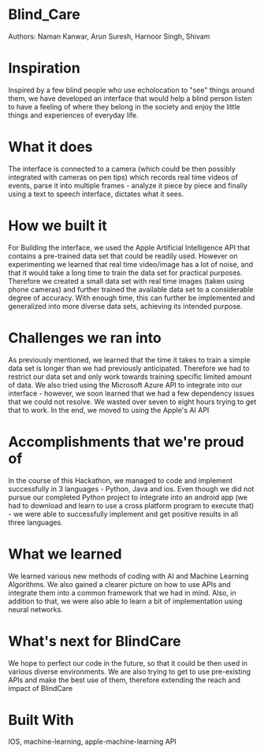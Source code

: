 # Blind_Care
Authors: Naman Kanwar, Arun Suresh, Harnoor Singh, Shivam

# Inspiration
Inspired by a few blind people who use echolocation to "see" things around them, we have developed an interface that would help a blind person listen to have a feeling of where they belong in the society and enjoy the little things and experiences of everyday life.

# What it does
The interface is connected to a camera (which could be then possibly integrated with cameras on pen tips) which records real time videos of events, parse it into multiple frames - analyze it piece by piece and finally using a text to speech interface, dictates what it sees.

# How we built it
For Building the interface, we used the Apple Artificial Intelligence API that contains a pre-trained data set that could be readily used. However on experimenting we learned that real time video/image has a lot of noise, and that it would take a long time to train the data set for practical purposes. Therefore we created a small data set with real time images (taken using phone cameras) and further trained the available data set to a considerable degree of accuracy. With enough time, this can further be implemented and generalized into more diverse data sets, achieving its intended purpose.

# Challenges we ran into
As previously mentioned, we learned that the time it takes to train a simple data set is longer than we had previously anticipated. Therefore we had to restrict our data set and only work towards training specific limited amount of data. We also tried using the Microsoft Azure API to integrate into our interface - however, we soon learned that we had a few dependency issues that we could not resolve. We wasted over seven to eight hours trying to get that to work. In the end, we moved to using the Apple's AI API

# Accomplishments that we're proud of
In the course of this Hackathon, we managed to code and implement successfully in 3 languages - Python, Java and ios. Even though we did not pursue our completed Python project to integrate into an android app (we had to download and learn to use a cross platform program to execute that) - we were able to successfully implement and get positive results in all three languages.

# What we learned
We learned various new methods of coding with AI and Machine Learning Algorithms. We also gained a clearer picture on how to use APIs and integrate them into a common framework that we had in mind. Also, in addition to that, we were also able to learn a bit of implementation using neural networks.

# What's next for BlindCare
We hope to perfect our code in the future, so that it could be then used in various diverse environments. We are also trying to get to use pre-existing APIs and make the best use of them, therefore extending the reach and impact of BlindCare

# Built With
IOS,
machine-learning,
apple-machine-learning API
